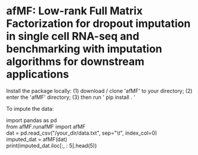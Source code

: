 # afMF: Low-rank Full Matrix Factorization for dropout imputation in single cell RNA-seq and benchmarking with imputation algorithms for downstream applications 
Install the package locally: (1) download / clone 'afMF' to your directory; (2) enter the 'afMF' directory; (3) then run ' pip install . '  <br />
  
To impute the data: <br />
  
import pandas as pd  
from afMF.runafMF import afMF  
dat = pd.read_csv("/your_dir/data.txt", sep="\t", index_col=0)  
imputed_dat = afMF(dat)  
print(imputed_dat.iloc[:, : 5].head(5))
